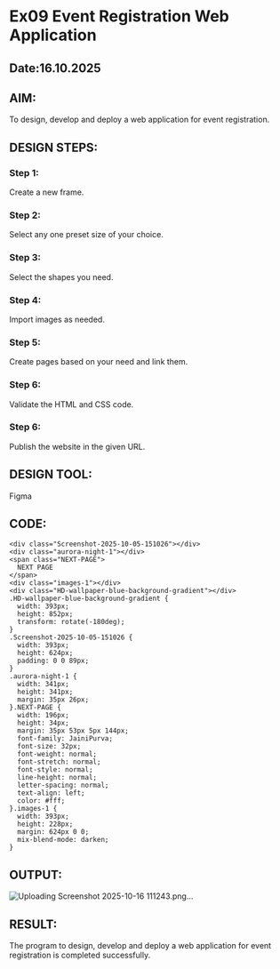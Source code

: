# Ex09 Event Registration Web Application
## Date:16.10.2025

## AIM:
To design, develop and deploy a web application for event registration.

## DESIGN STEPS:

### Step 1:
Create a new frame.

### Step 2:
Select any one preset size of your choice.

### Step 3:
Select the shapes you need.

### Step 4:
Import images as needed.

### Step 5:
Create pages based on your need and link them.

### Step 6:

Validate the HTML and CSS code.

### Step 6:

Publish the website in the given URL.

## DESIGN TOOL:
Figma

## CODE:
```Home Page
<div class="Screenshot-2025-10-05-151026"></div>
<div class="aurora-night-1"></div>
<span class="NEXT-PAGE">
  NEXT PAGE
</span>
<div class="images-1"></div>
<div class="HD-wallpaper-blue-background-gradient"></div>
.HD-wallpaper-blue-background-gradient {
  width: 393px;
  height: 852px;
  transform: rotate(-180deg);
}
.Screenshot-2025-10-05-151026 {
  width: 393px;
  height: 624px;
  padding: 0 0 89px;
}
.aurora-night-1 {
  width: 341px;
  height: 341px;
  margin: 35px 26px;
}.NEXT-PAGE {
  width: 196px;
  height: 34px;
  margin: 35px 53px 5px 144px;
  font-family: JainiPurva;
  font-size: 32px;
  font-weight: normal;
  font-stretch: normal;
  font-style: normal;
  line-height: normal;
  letter-spacing: normal;
  text-align: left;
  color: #fff;
}.images-1 {
  width: 393px;
  height: 228px;
  margin: 624px 0 0;
  mix-blend-mode: darken;
}
```



## OUTPUT:
![Uploading Screenshot 2025-10-16 111243.png…]()




## RESULT:
The program to design, develop and deploy a web application for event registration is completed successfully.

